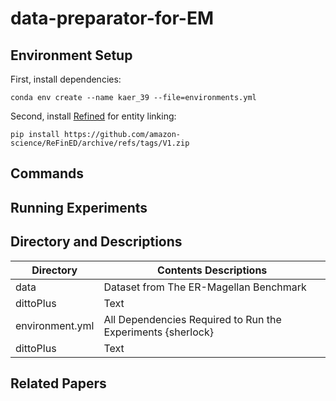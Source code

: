 # data-preparator-for-EM
## Environment Setup 
First, install dependencies: 
```
conda env create --name kaer_39 --file=environments.yml
```

Second, install [Refined](https://github.com/amazon-science/ReFinED) for entity linking:
```
pip install https://github.com/amazon-science/ReFinED/archive/refs/tags/V1.zip
```
## Commands 


## Running Experiments 


## Directory and Descriptions 
| Directory | Contents Descriptions |
| ----------- | ----------- |
| data | Dataset from The ER-Magellan Benchmark |
| dittoPlus | Text |
| environment.yml | All Dependencies Required to Run the Experiments {sherlock} |
| dittoPlus | Text |


## Related Papers




